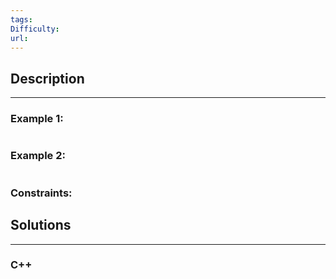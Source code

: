 ```yaml
---
tags: 
Difficulty: 
url:
---
```

## Description
---

### Example 1:
```
```

### Example 2:
```
```

### Constraints:


## Solutions
---

### C++
```cpp

```